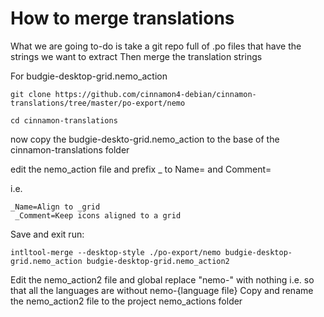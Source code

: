# How to merge translations

What we are going to-do is take a git repo full of .po files that have the strings we want to extract
Then merge the translation strings

For budgie-desktop-grid.nemo_action


    git clone https://github.com/cinnamon4-debian/cinnamon-translations/tree/master/po-export/nemo

    cd cinnamon-translations

now copy the budgie-deskto-grid.nemo_action to the base of the cinnamon-translations folder

edit the nemo_action file and prefix _ to Name= and Comment= 

i.e.

    _Name=Align to _grid
     _Comment=Keep icons aligned to a grid

Save and exit 
run:

    intltool-merge --desktop-style ./po-export/nemo budgie-desktop-grid.nemo_action budgie-desktop-grid.nemo_action2

Edit the nemo_action2 file and global replace "nemo-" with nothing i.e. so that all the languages are without nemo-{language file}
Copy and rename the nemo_action2 file to the project nemo_actions folder

